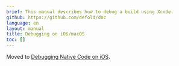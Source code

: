 ```yaml
---
brief: This manual describes how to debug a build using Xcode.
github: https://github.com/defold/doc
language: en
layout: manual
title: Debugging on iOS/macOS
toc: []
---
```


Moved to [Debugging Native Code on iOS](/manuals/debugging-native-code-ios).